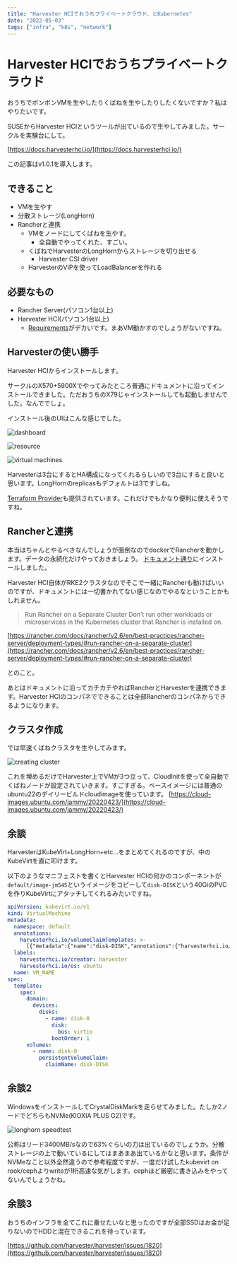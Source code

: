 ```yaml
---
title: "Harvester HCIでおうちプライベートクラウド、とKubernetes"
date: "2022-05-03"
tags: ["infra", "k8s", "network"]
---
```


# Harvester HCIでおうちプライベートクラウド

おうちでポンポンVMを生やしたりくばねを生やしたりしたくないですか？私はやりたいです。

SUSEからHarvester HCIというツールが出ているので生やしてみました。サークルを実験台にして。

[https://docs.harvesterhci.io/](https://docs.harvesterhci.io/)

この記事はv1.0.1を導入します。

## できること

- VMを生やす
- 分散ストレージ(LongHorn)
- Rancherと連携
  - VMをノードにしてくばねを生やす。
    - 全自動でやってくれた、すごい。
  - くばねでHarvesterのLongHornからストレージを切り出せる
    - Harvester CSI driver
  - HarvesterのVIPを使ってLoadBalancerを作れる

## 必要なもの

- Rancher Server(パソコン1台以上)
- Harvester HCI(パソコン1台以上)
  - [Requirements](https://docs.harvesterhci.io/v1.0/#hardware-requirements)がデカいです。まあVM動かすのでしょうがないですね。

## Harvesterの使い勝手

Harvester HCIからインストールします。

サークルのX570+5900Xでやってみたところ普通にドキュメントに沿ってインストールできました。ただおうちのX79じゃインストールしても起動しませんでした。なんででしょ。

インストール後のUIはこんな感じでした。

![dashboard](./dashboard.png)

![resource](./resource.png)

![virtual machines](./vms.png)

Harvesterは3台にするとHA構成になってくれるらしいので3台にすると良いと思います。LongHornのreplicasもデフォルトは3ですしね。

[Terraform Provider](https://github.com/harvester/terraform-provider-harvester)も提供されています。これだけでもかなり便利に使えそうですね。

## Rancherと連携

本当はちゃんとやるべきなんでしょうが面倒なのでdockerでRancherを動かします。データの永続化だけやっておきましょう。
[ドキュメント通り](https://rancher.com/docs/rancher/v2.6/en/installation/other-installation-methods/single-node-docker/advanced/#persistent-data)にインストールしました。

Harvester HCI自体がRKE2クラスタなのでそこで一緒にRancherも動けばいいのですが、ドキュメントには一切書かれてない感じなのでやるなということかもしれません。

> Run Rancher on a Separate Cluster
> Don’t run other workloads or microservices in the Kubernetes cluster that Rancher is installed on.

[https://rancher.com/docs/rancher/v2.6/en/best-practices/rancher-server/deployment-types/#run-rancher-on-a-separate-cluster](https://rancher.com/docs/rancher/v2.6/en/best-practices/rancher-server/deployment-types/#run-rancher-on-a-separate-cluster)

とのこと。

あとはドキュメントに沿ってカチカチやればRancherとHarvesterを連携できます。Harvester HCIのコンパネでできることは全部Rancherのコンパネからできるようになります。

## クラスタ作成

では早速くばねクラスタを生やしてみます。

![creating cluster](./creating-cluster.png)

これを埋めるだけでHarvester上でVMが3つ立って、CloudInitを使って全自動でくばねノードが設定されていきます。すごすぎる。ベースイメージには普通のubuntu22のデイリービルドcloudimageを使っています。 [https://cloud-images.ubuntu.com/jammy/20220423/](https://cloud-images.ubuntu.com/jammy/20220423/)

## 余談

HarvesterはKubeVirt+LongHorn+etc...をまとめてくれるのですが、中のKubeVirtを直に叩けます。

以下のようなマニフェストを書くとHarvester HCIの何かのコンポーネントが`default/image-jm545`というイメージをコピーして`disk-DISK`という40GiのPVCを作りKubeVirtにアタッチしてくれるみたいですね。

```yaml
apiVersion: kubevirt.io/v1
kind: VirtualMachine
metadata:
  namespace: default
  annotations:
    harvesterhci.io/volumeClaimTemplates: >-
      [{"metadata":{"name":"disk-DISK","annotations":{"harvesterhci.io/imageId":"default/image-jm545"}},"spec":{"accessModes":["ReadWriteMany"],"resources":{"requests":{"storage":"40Gi"}},"volumeMode":"Block","storageClassName":"longhorn-image-jm545"}}]
  labels:
    harvesterhci.io/creator: harvester
    harvesterhci.io/os: ubuntu
  name: VM_NAME
spec:
  template:
    spec:
      domain:
        devices:
          disks:
            - name: disk-0
              disk:
                bus: virtio
              bootOrder: 1
      volumes:
        - name: disk-0
          persistentVolumeClaim:
            claimName: disk-DISK
```

## 余談2

WindowsをインストールしてCrystalDiskMarkを走らせてみました。たしか2ノードでどちらもNVMe(KIOXIA PLUS G2)です。

![longhorn speedtest](./longhorn-speed.png)

公称はリード3400MB/sなので63%ぐらいの力は出ているのでしょうか。分散ストレージの上で動いているにしてはまあまあ出ているかなと思います。条件がNVMeなこと以外全然違うので参考程度ですが、一度だけ試したkubevirt on rook/cephよりwriteが1桁高速な気がします。cephほど厳密に書き込みをやってないんでしょうかね。

## 余談3

おうちのインフラを全てこれに乗せたいなと思ったのですが全部SSDはお金が足りないのでHDDと混在できるこれを待っています。

[https://github.com/harvester/harvester/issues/1820](https://github.com/harvester/harvester/issues/1820)
